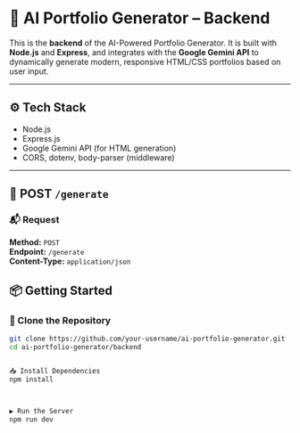 # 🔧 AI Portfolio Generator – Backend

This is the **backend** of the AI-Powered Portfolio Generator. It is built with **Node.js** and **Express**, and integrates with the **Google Gemini API** to dynamically generate modern, responsive HTML/CSS portfolios based on user input.

---

## ⚙️ Tech Stack

- Node.js
- Express.js
- Google Gemini API (for HTML generation)
- CORS, dotenv, body-parser (middleware)

--- 



## 🔄 POST `/generate`



### 📬 Request

**Method:** `POST`  
**Endpoint:** `/generate`  
**Content-Type:** `application/json`





## 📦 Getting Started

### 🔁 Clone the Repository

```bash
git clone https://github.com/your-username/ai-portfolio-generator.git
cd ai-portfolio-generator/backend


📥 Install Dependencies
npm install



▶️ Run the Server
npm run dev
